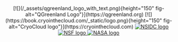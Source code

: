 <p align="center">
  [![](/_assets/qgreenland_logo_with_text.png){height="150" fig-alt="QGreenland Logo"}](https://qgreenland.org)
  [![](https://book.cryointhecloud.com/_static/logo.png){height="150" fig-alt="CryoCloud logo"}](https://cryointhecloud.com)
  <a href="https://nsidc.org">
    <img alt="NSIDC logo" src="https://nsidc.org/themes/custom/nsidc/logo.svg" height="150" />
  </a>
  <a href="https://nsf.gov">
    <img alt="NSF logo" src="https://nsidc.org/sites/default/files/images/Logo/NSF.svg" height="150" />
  </a>
  <a href="https://nasa.gov">
    <img alt="NASA logo" src=https://www.nasa.gov/wp-content/themes/nasa/assets/images/nasa-logo.svg" height="150" />
  </a>
</p>
